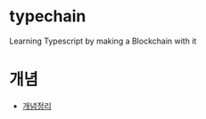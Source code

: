 # typechain
Learning Typescript by making a Blockchain with it

# 개념
- [개념정리](https://github.com/Jiwon-Yang/typechain/blob/master/%EA%B0%9C%EB%85%90%EC%A0%95%EB%A6%AC.md)
